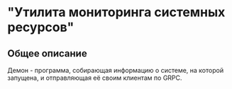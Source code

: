 # "Утилита мониторинга системных ресурсов"

## Общее описание
Демон - программа, собирающая информацию о системе, на которой запущена,
и отправляющая её своим клиентам по GRPC.
